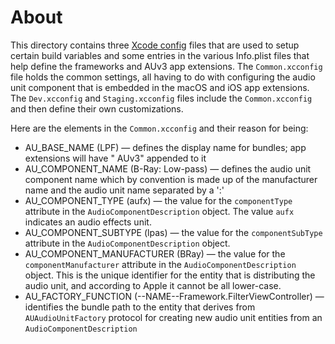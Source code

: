 # About

This directory contains three [Xcode config](https://nshipster.com/xcconfig/) files that are used to setup
certain build variables and some entries in the various Info.plist files that help define the frameworks and
AUv3 app extensions. The `Common.xcconfig` file holds the common settings, all having to do with configuring the
audio unit component that is embedded in the macOS and iOS app extensions. The `Dev.xcconfig` and
`Staging.xcconfig` files include the `Common.xcconfig` and then define their own customizations.

Here are the elements in the `Common.xcconfig` and their reason for being:

* AU_BASE_NAME (LPF) — defines the display name for bundles; app extensions will have " AUv3" appended to it
* AU_COMPONENT_NAME (B-Ray: Low-pass) — defines the audio unit component name which by convention is made up of
  the manufacturer name and the audio unit name separated by a ':'
* AU_COMPONENT_TYPE (aufx) — the value for the `componentType` attribute in the `AudioComponentDescription`
  object. The value `aufx` indicates an audio effects unit.
* AU_COMPONENT_SUBTYPE (lpas) — the value for the `componentSubType` attribute in the
  `AudioComponentDescription` object.
* AU_COMPONENT_MANUFACTURER (BRay) — the value for the `componentManufacturer` attribute in the
  `AudioComponentDescription` object. This is the unique identifier for the entity that is distributing the
  audio unit, and according to Apple it cannot be all lower-case.
* AU_FACTORY_FUNCTION (--NAME--Framework.FilterViewController) — identifies the bundle path to the entity
  that derives from `AUAudioUnitFactory` protocol for creating new audio unit entities from an
  `AudioComponentDescription`
